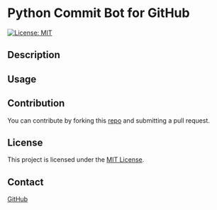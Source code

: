 # Python Commit Bot for GitHub

[![License: MIT](https://img.shields.io/badge/License-MIT-blue.svg)](https://opensource.org/licenses/MIT)

## Description



## Usage

## Contribution
You can contribute by forking this [repo](https://github.com/jroller33/gh_commit_bot) and submitting a pull request.

## License
This project is licensed under the [MIT License](./LICENSE).

## Contact
[GitHub](https://github.com/jroller33)


